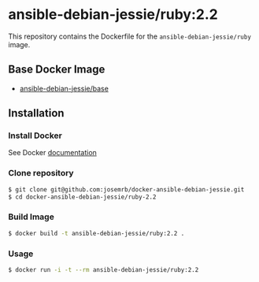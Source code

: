 # ansible-debian-jessie/ruby:2.2
This repository contains the Dockerfile for the `ansible-debian-jessie/ruby` image.

## Base Docker Image
- [ansible-debian-jessie/base](https://github.com/josemrb/docker-ansible-debian-jessie)

## Installation
### Install Docker
See Docker [documentation](https://docs.docker.com/installation/)

### Clone repository
```sh
$ git clone git@github.com:josemrb/docker-ansible-debian-jessie.git
$ cd docker-ansible-debian-jessie/ruby-2.2
```

### Build Image
```sh
$ docker build -t ansible-debian-jessie/ruby:2.2 .
```

### Usage
```sh
$ docker run -i -t --rm ansible-debian-jessie/ruby:2.2
```
